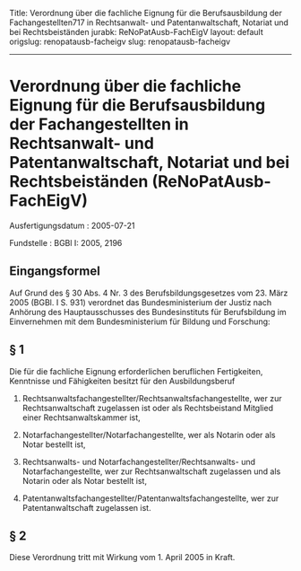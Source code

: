 Title: Verordnung über die fachliche Eignung für die Berufsausbildung der Fachangestellten717
  in Rechtsanwalt- und Patentanwaltschaft, Notariat und bei Rechtsbeiständen
jurabk: ReNoPatAusb-FachEigV
layout: default
origslug: renopatausb-facheigv
slug: renopatausb-facheigv

---

# Verordnung über die fachliche Eignung für die Berufsausbildung der Fachangestellten in Rechtsanwalt- und Patentanwaltschaft, Notariat und bei Rechtsbeiständen (ReNoPatAusb-FachEigV)

Ausfertigungsdatum
:   2005-07-21

Fundstelle
:   BGBl I: 2005, 2196



## Eingangsformel

Auf Grund des § 30 Abs. 4 Nr. 3 des Berufsbildungsgesetzes vom 23.
März 2005 (BGBl. I S. 931) verordnet das Bundesministerium der Justiz
nach Anhörung des Hauptausschusses des Bundesinstituts für
Berufsbildung im Einvernehmen mit dem Bundesministerium für Bildung
und Forschung:


## § 1

Die für die fachliche Eignung erforderlichen beruflichen Fertigkeiten,
Kenntnisse und Fähigkeiten besitzt für den Ausbildungsberuf

1.  Rechtsanwaltsfachangestellter/Rechtsanwaltsfachangestellte, wer zur
    Rechtsanwaltschaft zugelassen ist oder als Rechtsbeistand Mitglied
    einer Rechtsanwaltskammer ist,


2.  Notarfachangestellter/Notarfachangestellte, wer als Notarin oder als
    Notar bestellt ist,


3.  Rechtsanwalts- und Notarfachangestellter/Rechtsanwalts- und
    Notarfachangestellte, wer zur Rechtsanwaltschaft zugelassen und als
    Notarin oder als Notar bestellt ist,


4.  Patentanwaltsfachangestellter/Patentanwaltsfachangestellte, wer zur
    Patentanwaltschaft zugelassen ist.





## § 2

Diese Verordnung tritt mit Wirkung vom 1. April 2005 in Kraft.

